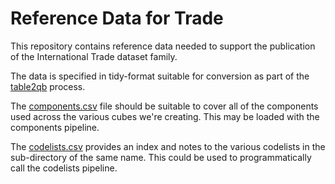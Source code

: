 # Reference Data for Trade

This repository contains reference data needed to support the publication of the International Trade dataset family.

The data is specified in tidy-format suitable for conversion as part of the [table2qb](https://github.com/swirrl/table2qb) process.

The [components.csv](/components.csv) file should be suitable to cover all of the components used across the various cubes we're creating. This may be loaded with the components pipeline.

The [codelists.csv](/codelists.csv) provides an index and notes to the various codelists in the sub-directory of the same name. This could be used to programmatically call the codelists pipeline.
